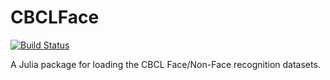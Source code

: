 # CBCLFace

[![Build Status](https://travis-ci.org/eric-tramel/CIFAR.jl.svg?branch=master)](https://travis-ci.org/eric-tramel/CIFAR.jl)

A Julia package for loading the CBCL Face/Non-Face recognition datasets.